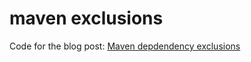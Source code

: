 # maven exclusions
Code for the blog post: [Maven depdendency exclusions](http://blog.manparvesh.com/software%20development/maven-exclusions)
